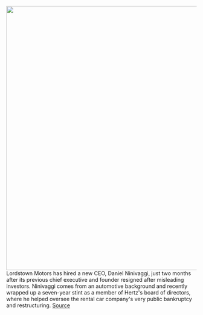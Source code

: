 <img src='https://cdn.vox-cdn.com/thumbor/9ye9pG-zBIF01GWjaMjWUsOerHY=/0x0:5623x3966/1200x800/filters:focal(2363x1534:3261x2432)/cdn.vox-cdn.com/uploads/chorus_image/image/69784570/1222922472.0.jpg' width='700px' /><br/>
Lordstown Motors has hired a new CEO, Daniel Ninivaggi, just two months after its previous chief executive and founder resigned after misleading investors. Ninivaggi comes from an automotive background and recently wrapped up a seven-year stint as a member of Hertz's board of directors, where he helped oversee the rental car company's very public bankruptcy and restructuring.
<a href='https://www.theverge.com/2021/8/27/22644661/lordstown-motors-ceo-daniel-ninivaggi-hertz-steve-burns'> Source <a/>